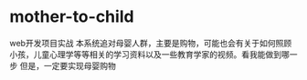 # mother-to-child
web开发项目实战
本系统追对母婴人群，主要是购物，可能也会有关于如何照顾小孩，儿童心理学等等相关的学习资料以及一些教育学家的视频。看我能做到哪一步
但是，一定要实现母婴购物
